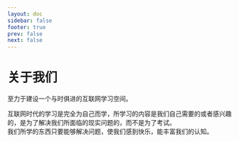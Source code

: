 ```yaml
---
layout: doc
sidebar: false
footer: true
prev: false
next: false 
---
```



# 关于我们

至力于建设一个与时俱进的互联网学习空间。  

互联网时代的学习是完全为自己而学，所学习的内容是我们自己需要的或者感兴趣的，是为了解决我们所面临的现实问题的，而不是为了考试。  
我们所学的东西只要能够解决问题，使我们感到快乐，能丰富我们的认知。  























